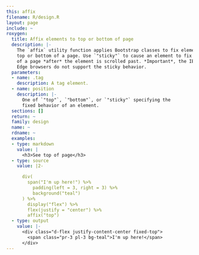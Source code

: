 ```yaml
---
this: affix
filename: R/design.R
layout: page
include: ~
roxygen:
  title: Affix elements to top or bottom of page
  description: |-
    The `affix` utility function applies Bootstrap classes to fix elements to the
    top or bottom of a page. Use `"sticky"` to cause an element to fix to the top
    of a page *after* the element is scrolled past. *Important*, the IE11 and
    Edge browsers do not support the sticky behavior.
  parameters:
  - name: .tag
    description: A tag element.
  - name: position
    description: |-
      One of `"top"`, `"bottom"`, or `"sticky"` specifying the
      fixed behavior of an element.
  sections: []
  return: ~
  family: design
  name: ~
  rdname: ~
  examples:
  - type: markdown
    value: |
      <h3>See top of page</h3>
  - type: source
    value: |2-

      div(
        span("I'm up here!") %>%
          padding(left = 3, right = 3) %>%
          background("teal")
      ) %>%
        display("flex") %>%
        flex(justify = "center") %>%
        affix("top")
  - type: output
    value: |-
      <div class="d-flex justify-content-center fixed-top">
        <span class="pr-3 pl-3 bg-teal">I'm up here!</span>
      </div>
---
```


